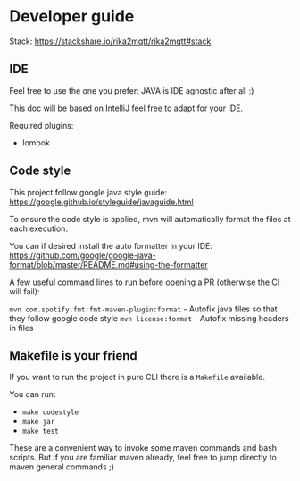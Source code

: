 # Developer guide

Stack: https://stackshare.io/rika2mqtt/rika2mqtt#stack

## IDE

Feel free to use the one you prefer: JAVA is IDE agnostic after all :)

This doc will be based on IntelliJ feel free to adapt for your IDE.

Required plugins:

* lombok

## Code style

This project follow google java style guide: https://google.github.io/styleguide/javaguide.html

To ensure the code style is applied, mvn will automatically format the files at each execution.

You can if desired install the auto formatter in your IDE: https://github.com/google/google-java-format/blob/master/README.md#using-the-formatter

A few useful command lines to run before opening a PR (otherwise the CI will fail):

`mvn com.spotify.fmt:fmt-maven-plugin:format` - Autofix java files so that they follow google code style
`mvn license:format` - Autofix missing headers in files


## Makefile is your friend

If you want to run the project in pure CLI there is a `Makefile` available.

You can run:
* `make codestyle`
* `make jar`
* `make test`

These are a convenient way to invoke some maven commands and bash scripts. But if you are familiar
maven already, feel free to jump directly to maven general commands ;)
